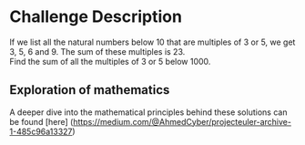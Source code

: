 # Challenge Description

If we list all the natural numbers below 10 that are multiples of 3 or 5, we get 3, 5, 6 and 9. The sum of these multiples is 23.                                                                                                                                                                
Find the sum of all the multiples of 3 or 5 below 1000.

## Exploration of mathematics

A deeper dive into the mathematical principles behind these solutions can be found [here] (https://medium.com/@AhmedCyber/projecteuler-archive-1-485c96a13327)

